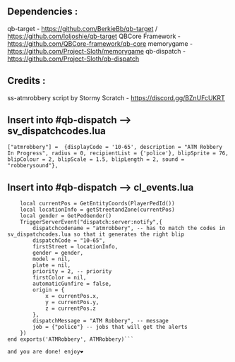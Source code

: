 ## Dependencies :
qb-target - https://github.com/BerkieBb/qb-target / https://github.com/loljoshie/qb-target
QBCore Framework - https://github.com/QBCore-framework/qb-core
memorygame - https://github.com/Project-Sloth/memorygame
qb-dispatch - https://github.com/Project-Sloth/qb-dispatch

## Credits : 

ss-atmrobbery script by Stormy Scratch - https://discord.gg/BZnUFcUKRT

## Insert into #qb-dispatch --> sv_dispatchcodes.lua

	["atmrobbery"] =  {displayCode = '10-65', description = "ATM Robbery In Progress", radius = 0, recipientList = {'police'}, blipSprite = 76, blipColour = 2, blipScale = 1.5, blipLength = 2, sound = "robberysound"},


## Insert into #qb-dispatch --> cl_events.lua

```local function ATMRobbery()
    local currentPos = GetEntityCoords(PlayerPedId())
    local locationInfo = getStreetandZone(currentPos)
    local gender = GetPedGender()
    TriggerServerEvent("dispatch:server:notify",{
        dispatchcodename = "atmrobbery", -- has to match the codes in sv_dispatchcodes.lua so that it generates the right blip
        dispatchCode = "10-65",
        firstStreet = locationInfo,
        gender = gender,
        model = nil,
        plate = nil,
        priority = 2, -- priority
        firstColor = nil,
        automaticGunfire = false,
        origin = {
            x = currentPos.x,
            y = currentPos.y,
            z = currentPos.z
        },
        dispatchMessage = "ATM Robbery", -- message
        job = {"police"} -- jobs that will get the alerts
    })
end exports('ATMRobbery', ATMRobbery)```

and you are done! enjoy❤
